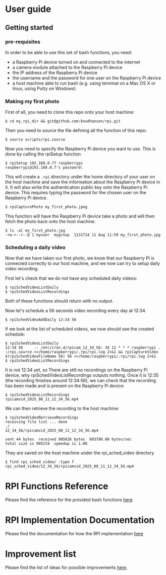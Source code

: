 # User guide

## Getting started

### pre-requisites

In order to be able to use this set of bash functions, you need:

* a Raspberry Pi device turned on and connected to the internet
* a camera module attached to the Raspberry Pi device
* the IP address of the Raspberry Pi device
* the username and the password for one user on the Raspberry Pi device
* a host machine able to run bash (e.g. using terminal on a Mac OS X or linux, using Putty on Windows)

### Making my first photo

First of all, you need to clone this repo onto your host machine:

```
$ cd my_rpi_dir && git@github.com:knudhansen/rpi.git
```

Then you need to source the file defining all the function of this repo:

```
$ source scripts/rpi.source
```

Now you need to specify the Raspberry Pi device you want to use. This is done by calling the rpiSetup function

```
$ rpiSetup 192.168.0.77 raspberrypi
raspberrypi@192.168.0.7's password:
```

This will create a `.rpi` directory under the home directory of your user on the host machine and save the information about the Raspberry Pi device in it.
It will also write the authentication public key onto the Raspberry Pi device. This requires typing the password for the chosen user on the Raspberry Pi device.

```
$ rpiCapturePhoto my_first_photo.jpeg
```

This function will have the Raspberry Pi device take a photo and will then fetch the photo back onto the host machine.

```
$ ls -al my_first_photo.jpg
-rw-r--r--@ 1 myuser  mygroup  1131714 11 Aug 11:59 my_first_photo.jpg
```

### Scheduling a daily video

Now that we have taken our first photo, we know that our Raspberry Pi is connected correctly to our host machine, and we now can try to setup daily video recording.

First let's check that we do not have any scheduled daily videos:

```
$ rpiSchedVideoListDaily
$ rpiSchedVideoListRecordings
```

Both of these functions should return with no output.

Now let's schedule a 56 seconds video recording every day at 12:34.

```
$ rpiSchedVideoAddDaily 12:34 56
```

If we look at the list of scheduled videos, we now should see the created schedule:

```
$ rpiSchedVideoListDaily
12:34 56     -- /etc/cron.d/rpicam_12_34_56: 34 12 * * * raspberrypi . ~/rpi.source >>/home/raspberrypi/.rpi/rpi.log 2>&1 && rpiCaptureVideo $(rpiSchedVideoFileName 56) 56 >>/home/raspberrypi/.rpi/rpi.log 2>&1
$ rpiSchedVideoListRecordings
```

It is not 12:34 yet, so There are still no recordings on the Raspberry Pi device, why rpiSchedVideoListRecordings outputs nothing. Once it is 12:35 (the recording finishes around 12:34:56), we can check that the recording has been made and is present on the Raspberry Pi device:

```
$ rpiSchedVideoListRecordings
rpicamvid_2025_08_11_12_34_56.mp4
```

We can then retrieve the recording to the host machine:

```
$ rpiSchedVideoRetrieveRecordings
receiving file list ... done
./
12_34_56/rpicamvid_2025_08_11_12_34_56.mp4

sent 44 bytes  received 905626 bytes  603780.00 bytes/sec
total size is 905219  speedup is 1.00
```

They are saved on the host machine under the rpi_sched_video directory

```
$ find rpi_sched_video/ -type f
rpi_sched_video/12_34_56/rpicamvid_2025_08_11_12_34_56.mp4
```

# RPI Functions Reference

Please find the reference for the provided bash functions [here][link-functions-reference-readme-page]

# RPI Implementation Documentation

Please find the documentation for how the RPI implementation [here][link-implementation-details-readme-page]

# Improvement list

Please find the list of ideas for possible improvements [here][link-improvements-readme-page].

[link-functions-reference-readme-page]: ./README_FUNCTIONS_REFERENCE.md
[link-implementation-details-readme-page]: ./README_IMPLEMENTATION_DETAILS.md
[link-improvements-readme-page]: ./README_IMPROVEMENTS.md
